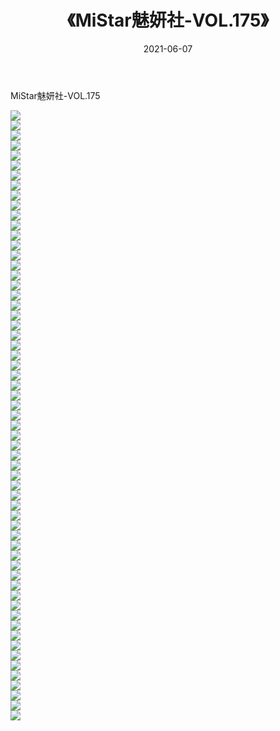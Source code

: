 ﻿---
layout: post
title:  《MiStar魅妍社-VOL.175》
date:   2021-06-07
img: http://img.660000.xyz/Sharelink/网络美图/2021/MiStar魅妍社-VOL.175/000.jpg
categories: [美女, 清纯, 唯美]
---

MiStar魅妍社-VOL.175

  ![](http://img.660000.xyz/Sharelink/网络美图/2021/MiStar魅妍社-VOL.175/001.jpg) <br> ![](http://img.660000.xyz/Sharelink/网络美图/2021/MiStar魅妍社-VOL.175/002.jpg) <br> ![](http://img.660000.xyz/Sharelink/网络美图/2021/MiStar魅妍社-VOL.175/003.jpg) <br> ![](http://img.660000.xyz/Sharelink/网络美图/2021/MiStar魅妍社-VOL.175/004.jpg) <br> ![](http://img.660000.xyz/Sharelink/网络美图/2021/MiStar魅妍社-VOL.175/005.jpg) <br> ![](http://img.660000.xyz/Sharelink/网络美图/2021/MiStar魅妍社-VOL.175/006.jpg) <br> ![](http://img.660000.xyz/Sharelink/网络美图/2021/MiStar魅妍社-VOL.175/007.jpg) <br> ![](http://img.660000.xyz/Sharelink/网络美图/2021/MiStar魅妍社-VOL.175/008.jpg) <br> ![](http://img.660000.xyz/Sharelink/网络美图/2021/MiStar魅妍社-VOL.175/009.jpg) <br> ![](http://img.660000.xyz/Sharelink/网络美图/2021/MiStar魅妍社-VOL.175/010.jpg) <br> ![](http://img.660000.xyz/Sharelink/网络美图/2021/MiStar魅妍社-VOL.175/011.jpg) <br> ![](http://img.660000.xyz/Sharelink/网络美图/2021/MiStar魅妍社-VOL.175/012.jpg) <br> ![](http://img.660000.xyz/Sharelink/网络美图/2021/MiStar魅妍社-VOL.175/013.jpg) <br> ![](http://img.660000.xyz/Sharelink/网络美图/2021/MiStar魅妍社-VOL.175/014.jpg) <br> ![](http://img.660000.xyz/Sharelink/网络美图/2021/MiStar魅妍社-VOL.175/015.jpg) <br> ![](http://img.660000.xyz/Sharelink/网络美图/2021/MiStar魅妍社-VOL.175/016.jpg) <br> ![](http://img.660000.xyz/Sharelink/网络美图/2021/MiStar魅妍社-VOL.175/017.jpg) <br> ![](http://img.660000.xyz/Sharelink/网络美图/2021/MiStar魅妍社-VOL.175/018.jpg) <br> ![](http://img.660000.xyz/Sharelink/网络美图/2021/MiStar魅妍社-VOL.175/019.jpg) <br> ![](http://img.660000.xyz/Sharelink/网络美图/2021/MiStar魅妍社-VOL.175/020.jpg) <br> ![](http://img.660000.xyz/Sharelink/网络美图/2021/MiStar魅妍社-VOL.175/021.jpg) <br> ![](http://img.660000.xyz/Sharelink/网络美图/2021/MiStar魅妍社-VOL.175/022.jpg) <br> ![](http://img.660000.xyz/Sharelink/网络美图/2021/MiStar魅妍社-VOL.175/023.jpg) <br> ![](http://img.660000.xyz/Sharelink/网络美图/2021/MiStar魅妍社-VOL.175/024.jpg) <br> ![](http://img.660000.xyz/Sharelink/网络美图/2021/MiStar魅妍社-VOL.175/025.jpg) <br> ![](http://img.660000.xyz/Sharelink/网络美图/2021/MiStar魅妍社-VOL.175/026.jpg) <br> ![](http://img.660000.xyz/Sharelink/网络美图/2021/MiStar魅妍社-VOL.175/027.jpg) <br> ![](http://img.660000.xyz/Sharelink/网络美图/2021/MiStar魅妍社-VOL.175/028.jpg) <br> ![](http://img.660000.xyz/Sharelink/网络美图/2021/MiStar魅妍社-VOL.175/029.jpg) <br> ![](http://img.660000.xyz/Sharelink/网络美图/2021/MiStar魅妍社-VOL.175/030.jpg) <br> ![](http://img.660000.xyz/Sharelink/网络美图/2021/MiStar魅妍社-VOL.175/031.jpg) <br> ![](http://img.660000.xyz/Sharelink/网络美图/2021/MiStar魅妍社-VOL.175/032.jpg) <br> ![](http://img.660000.xyz/Sharelink/网络美图/2021/MiStar魅妍社-VOL.175/033.jpg) <br> ![](http://img.660000.xyz/Sharelink/网络美图/2021/MiStar魅妍社-VOL.175/034.jpg) <br> ![](http://img.660000.xyz/Sharelink/网络美图/2021/MiStar魅妍社-VOL.175/035.jpg) <br> ![](http://img.660000.xyz/Sharelink/网络美图/2021/MiStar魅妍社-VOL.175/036.jpg) <br> ![](http://img.660000.xyz/Sharelink/网络美图/2021/MiStar魅妍社-VOL.175/037.jpg) <br> ![](http://img.660000.xyz/Sharelink/网络美图/2021/MiStar魅妍社-VOL.175/038.jpg) <br> ![](http://img.660000.xyz/Sharelink/网络美图/2021/MiStar魅妍社-VOL.175/039.jpg) <br> ![](http://img.660000.xyz/Sharelink/网络美图/2021/MiStar魅妍社-VOL.175/040.jpg) <br> ![](http://img.660000.xyz/Sharelink/网络美图/2021/MiStar魅妍社-VOL.175/041.jpg) <br> ![](http://img.660000.xyz/Sharelink/网络美图/2021/MiStar魅妍社-VOL.175/042.jpg) <br> ![](http://img.660000.xyz/Sharelink/网络美图/2021/MiStar魅妍社-VOL.175/043.jpg) <br> ![](http://img.660000.xyz/Sharelink/网络美图/2021/MiStar魅妍社-VOL.175/044.jpg) <br> ![](http://img.660000.xyz/Sharelink/网络美图/2021/MiStar魅妍社-VOL.175/045.jpg) <br> ![](http://img.660000.xyz/Sharelink/网络美图/2021/MiStar魅妍社-VOL.175/046.jpg) <br> ![](http://img.660000.xyz/Sharelink/网络美图/2021/MiStar魅妍社-VOL.175/047.jpg) <br> ![](http://img.660000.xyz/Sharelink/网络美图/2021/MiStar魅妍社-VOL.175/048.jpg) <br> ![](http://img.660000.xyz/Sharelink/网络美图/2021/MiStar魅妍社-VOL.175/049.jpg) <br> ![](http://img.660000.xyz/Sharelink/网络美图/2021/MiStar魅妍社-VOL.175/050.jpg) <br> ![](http://img.660000.xyz/Sharelink/网络美图/2021/MiStar魅妍社-VOL.175/051.jpg) <br> ![](http://img.660000.xyz/Sharelink/网络美图/2021/MiStar魅妍社-VOL.175/052.jpg) <br> ![](http://img.660000.xyz/Sharelink/网络美图/2021/MiStar魅妍社-VOL.175/053.jpg) <br> ![](http://img.660000.xyz/Sharelink/网络美图/2021/MiStar魅妍社-VOL.175/054.jpg) <br> ![](http://img.660000.xyz/Sharelink/网络美图/2021/MiStar魅妍社-VOL.175/055.jpg) <br> ![](http://img.660000.xyz/Sharelink/网络美图/2021/MiStar魅妍社-VOL.175/056.jpg) <br> ![](http://img.660000.xyz/Sharelink/网络美图/2021/MiStar魅妍社-VOL.175/057.jpg) <br> ![](http://img.660000.xyz/Sharelink/网络美图/2021/MiStar魅妍社-VOL.175/058.jpg) <br> ![](http://img.660000.xyz/Sharelink/网络美图/2021/MiStar魅妍社-VOL.175/059.jpg) <br> ![](http://img.660000.xyz/Sharelink/网络美图/2021/MiStar魅妍社-VOL.175/060.jpg) <br> ![](http://img.660000.xyz/Sharelink/网络美图/2021/MiStar魅妍社-VOL.175/061.jpg) <br>